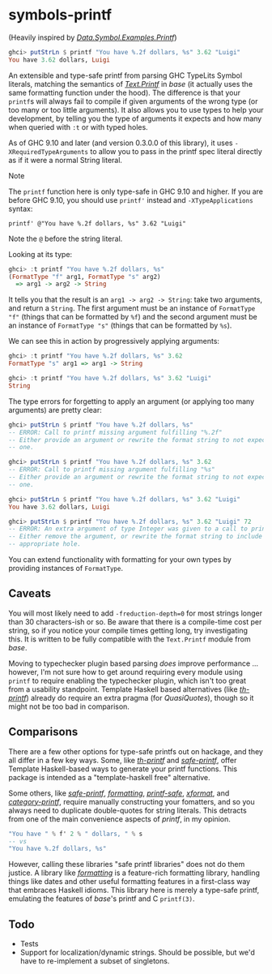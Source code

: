 # symbols-printf

(Heavily inspired by *[Data.Symbol.Examples.Printf][symbols]*)

[symbols]: https://hackage.haskell.org/package/symbols-0.3.0.0/docs/Data-Symbol-Examples-Printf.html

```haskell
ghci> putStrLn $ printf "You have %.2f dollars, %s" 3.62 "Luigi"
You have 3.62 dollars, Luigi
```

An extensible and type-safe printf from parsing GHC TypeLits Symbol literals,
matching the semantics of *[Text.Printf][]* in *base* (it actually uses the
same formatting function under the hood).  The difference is that your
`printf`s will always fail to compile if given arguments of the wrong type (or
too many or too little arguments).  It also allows you to use types to help
your development, by telling you the type of arguments it expects and how many
when queried with `:t` or with typed holes.

[Text.Printf]: https://hackage.haskell.org/package/base/docs/Text-Printf.html

As of GHC 9.10 and later (and version 0.3.0.0 of this library), it uses
`-XRequiredTypeArguments` to allow you to pass in the printf spec literal
directly as if it were a normal String literal.

> [!NOTE]
> The `printf` function here is only type-safe in GHC 9.10 and higher. If you are
> before GHC 9.10, you should use `printf'` instead and `-XTypeApplications`
> syntax:
>
> ```
> printf' @"You have %.2f dollars, %s" 3.62 "Luigi"
> ```
>
> Note the `@` before the string literal.

Looking at its type:

```haskell
ghci> :t printf "You have %.2f dollars, %s"
(FormatType "f" arg1, FormatType "s" arg2)
  => arg1 -> arg2 -> String
```

It tells you that the result is an `arg1 -> arg2 -> String`: take two
arguments, and return a `String`.  The first argument must be an instance of
`FormatType "f"` (things that can be formatted by `%f`) and the second argument
must be an instance of `FormatType "s"` (things that can be formatted by `%s`).

We can see this in action by progressively applying arguments:

```haskell
ghci> :t printf "You have %.2f dollars, %s" 3.62
FormatType "s" arg1 => arg1 -> String

ghci> :t printf "You have %.2f dollars, %s" 3.62 "Luigi"
String
```

The type errors for forgetting to apply an argument (or applying too many
arguments) are pretty clear:

```haskell
ghci> putStrLn $ printf "You have %.2f dollars, %s"
-- ERROR: Call to printf missing argument fulfilling "%.2f"
-- Either provide an argument or rewrite the format string to not expect
-- one.

ghci> putStrLn $ printf "You have %.2f dollars, %s" 3.62
-- ERROR: Call to printf missing argument fulfilling "%s"
-- Either provide an argument or rewrite the format string to not expect
-- one.

ghci> putStrLn $ printf "You have %.2f dollars, %s" 3.62 "Luigi"
You have 3.62 dollars, Luigi

ghci> putStrLn $ printf "You have %.2f dollars, %s" 3.62 "Luigi" 72
-- ERROR: An extra argument of type Integer was given to a call to printf
-- Either remove the argument, or rewrite the format string to include the
-- appropriate hole.
```

You can extend functionality with formatting for your own types by providing
instances of `FormatType`.

## Caveats

You will most likely need to add `-freduction-depth=0` for most strings longer
than 30 characters-ish or so. Be aware that there is a compile-time cost per
string, so if you notice your compile times getting long, try investigating
this. It is written to be fully compatible with the `Text.Printf` module from
*base*.

Moving to typechecker plugin based parsing *does* improve performance ...
however, I'm not sure how to get around requiring every module using `printf`
to require enabling the typechecker plugin, which isn't too great from a
usability standpoint.  Template Haskell based alternatives (like
*[th-printf][]*) already do require an extra pragma (for *QuasiQuotes*), though
so it might not be too bad in comparison.

## Comparisons

There are a few other options for type-safe printfs out on hackage, and they
all differ in a few key ways.  Some, like *[th-printf][]* and
*[safe-printf][]*, offer Template Haskell-based ways to generate your printf
functions.  This package is intended as a "template-haskell free" alternative.

Some others, like *[safe-printf][]*, *[formatting][]*, *[printf-safe][]*,
*[xformat][]*, and *[category-printf][]*, require manually constructing your
fomatters, and so you always need to duplicate double-quotes for string
literals.  This detracts from one of the main convenience aspects of *printf*,
in my opinion.

```haskell
"You have " % f' 2 % " dollars, " % s
-- vs
"You have %.2f dollars, %s"
```

However, calling these libraries "safe printf libraries" does not do them
justice.  A library like *[formatting][]* is a feature-rich formatting library,
handling things like dates and other useful formatting features in a
first-class way that embraces Haskell idioms.  This library here is merely a
type-safe printf, emulating the features of *base*'s printf and C `printf(3)`.

[th-printf]: https://hackage.haskell.org/package/th-printf
[safe-printf]: https://hackage.haskell.org/package/safe-printf
[formatting]: https://hackage.haskell.org/package/formatting
[printf-safe]: https://hackage.haskell.org/package/printf-safe
[xformat]: https://hackage.haskell.org/package/xformat
[category-printf]: https://hackage.haskell.org/package/category-printf

## Todo

*   Tests
*   Support for localization/dynamic strings.  Should be possible, but we'd
    have to re-implement a subset of singletons.
